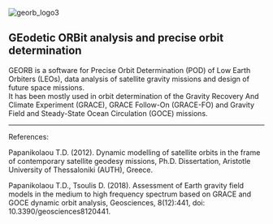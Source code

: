 ![georb_logo3](https://user-images.githubusercontent.com/102968112/167317621-4e7878c3-f06c-4900-a881-c8eae167e5ce.jpg)


## GEodetic ORBit analysis and precise orbit determination
  
GEORB is a software for Precise Orbit Determination (POD) of Low Earth Orbiters (LEOs), data analysis of satellite gravity missions and design of future space missions. 	
It has been mostly used in orbit determination of the Gravity Recovery And Climate Experiment (GRACE), GRACE Follow-On (GRACE-FO) and Gravity Field and Steady-State Ocean Circulation (GOCE) missions.  


---
References:

Papanikolaou T.D. (2012). Dynamic modelling of satellite orbits in the frame of contemporary satellite geodesy missions, Ph.D. Dissertation, Aristotle University of Thessaloniki (AUTH), Greece.
 
Papanikolaou T.D., Tsoulis D. (2018). Assessment of Earth gravity field models in the medium to high frequency spectrum based on GRACE and GOCE dynamic orbit analysis, Geosciences, 8(12):441, doi: 10.3390/geosciences8120441.
